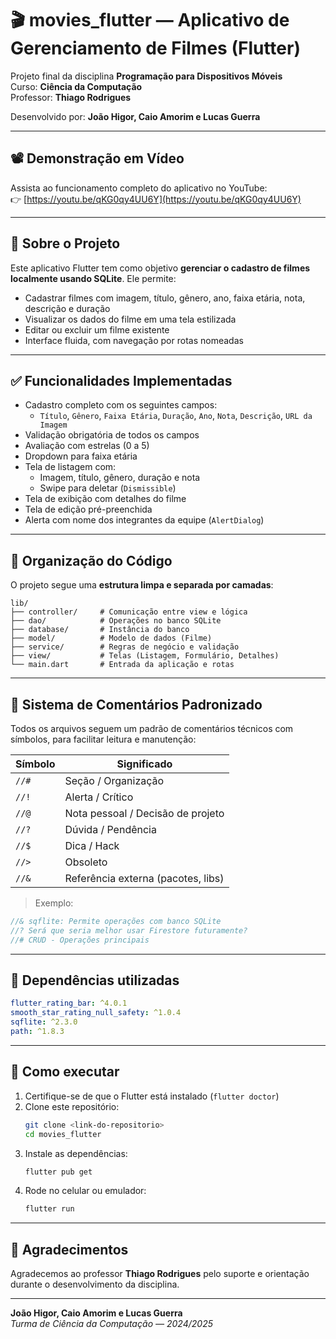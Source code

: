 # 🎬 movies_flutter — Aplicativo de Gerenciamento de Filmes (Flutter)

Projeto final da disciplina **Programação para Dispositivos Móveis**  
Curso: **Ciência da Computação**  
Professor: **Thiago Rodrigues**  

Desenvolvido por: **João Higor, Caio Amorim e Lucas Guerra**

---

## 📽️ Demonstração em Vídeo

Assista ao funcionamento completo do aplicativo no YouTube:  
👉 [https://youtu.be/qKG0qy4UU6Y](https://youtu.be/qKG0qy4UU6Y)

---

## 📱 Sobre o Projeto

Este aplicativo Flutter tem como objetivo **gerenciar o cadastro de filmes localmente usando SQLite**. Ele permite:

- Cadastrar filmes com imagem, título, gênero, ano, faixa etária, nota, descrição e duração
- Visualizar os dados do filme em uma tela estilizada
- Editar ou excluir um filme existente
- Interface fluida, com navegação por rotas nomeadas

---

## ✅ Funcionalidades Implementadas

- Cadastro completo com os seguintes campos:
  - `Título`, `Gênero`, `Faixa Etária`, `Duração`, `Ano`, `Nota`, `Descrição`, `URL da Imagem`
- Validação obrigatória de todos os campos
- Avaliação com estrelas (0 a 5)
- Dropdown para faixa etária
- Tela de listagem com:
  - Imagem, título, gênero, duração e nota
  - Swipe para deletar (`Dismissible`)
- Tela de exibição com detalhes do filme
- Tela de edição pré-preenchida
- Alerta com nome dos integrantes da equipe (`AlertDialog`)

---

## 🧠 Organização do Código

O projeto segue uma **estrutura limpa e separada por camadas**:

```
lib/
├── controller/     # Comunicação entre view e lógica
├── dao/            # Operações no banco SQLite
├── database/       # Instância do banco
├── model/          # Modelo de dados (Filme)
├── service/        # Regras de negócio e validação
├── view/           # Telas (Listagem, Formulário, Detalhes)
└── main.dart       # Entrada da aplicação e rotas
```

---

## 📝 Sistema de Comentários Padronizado

Todos os arquivos seguem um padrão de comentários técnicos com símbolos, para facilitar leitura e manutenção:

| Símbolo | Significado |
|--------|-------------|
| `//#`   | Seção / Organização |
| `//!`   | Alerta / Crítico |
| `//@`   | Nota pessoal / Decisão de projeto |
| `//?`   | Dúvida / Pendência |
| `//$`   | Dica / Hack |
| `//>`   | Obsoleto |
| `//&`   | Referência externa (pacotes, libs) |

> Exemplo:
```dart
//& sqflite: Permite operações com banco SQLite
//? Será que seria melhor usar Firestore futuramente?
//# CRUD - Operações principais
```

---

## 🧪 Dependências utilizadas

```yaml
flutter_rating_bar: ^4.0.1
smooth_star_rating_null_safety: ^1.0.4
sqflite: ^2.3.0
path: ^1.8.3
```

---

## 🚀 Como executar

1. Certifique-se de que o Flutter está instalado (`flutter doctor`)
2. Clone este repositório:
   ```bash
   git clone <link-do-repositorio>
   cd movies_flutter
   ```
3. Instale as dependências:
   ```bash
   flutter pub get
   ```
4. Rode no celular ou emulador:
   ```bash
   flutter run
   ```

---

## 👏 Agradecimentos

Agradecemos ao professor **Thiago Rodrigues** pelo suporte e orientação durante o desenvolvimento da disciplina.

---

**João Higor, Caio Amorim e Lucas Guerra**  
*Turma de Ciência da Computação — 2024/2025*